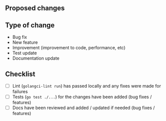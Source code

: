 <!--- DELETE MARKDOWN COMMENTS BEFORE SUBMITTING ISSUE. -->

## Proposed changes

<!--- Please explain the changes you made here. -->

## Type of change

<!--- What type of change? Pick one option and delete the others. -->

- Bug fix
- New feature
- Improvement (improvement to code, performance, etc)
- Test update
- Documentation update

## Checklist

<!--- Please check if your PR fulfills the following requirements. -->

- [ ] Lint (`golangci-lint run`) has passed locally and any fixes were made for failures
- [ ] Tests (`go test ./...`) for the changes have been added (bug fixes / features)
- [ ] Docs have been reviewed and added / updated if needed (bug fixes / features)